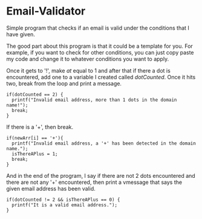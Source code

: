 # Email-Validator
Simple program that checks if an email is valid under the conditions that I have given.

The good part about this program is that it could be a template for you. For example, if you want to check for other conditions, you can just copy paste my code and change it to whatever conditions you want to apply.

Once it gets to '!', make *at* equal to 1 and after that if there a dot is encountered, add one to a variable I created called *dotCounted*. Once it hits two, break from the loop and print a message.
```
if(dotCounted == 2) {
  printf("Invalid email address, more than 1 dots in the domain name!");
  break;
}
```

If there is a '+', then break.

```
if(newArr[i] == '+'){
  printf("Invalid email address, a '+' has been detected in the domain name.");
  isThereAPlus = 1;
  break;
}
```

And in the end of the program, I say if there are not 2 dots encountered and there are not any '+' encountered, then print a vmessage that says the given email address has been valid.

```
if(dotCounted != 2 && isThereAPlus == 0) {
  printf("It is a valid email address.");
}
```
